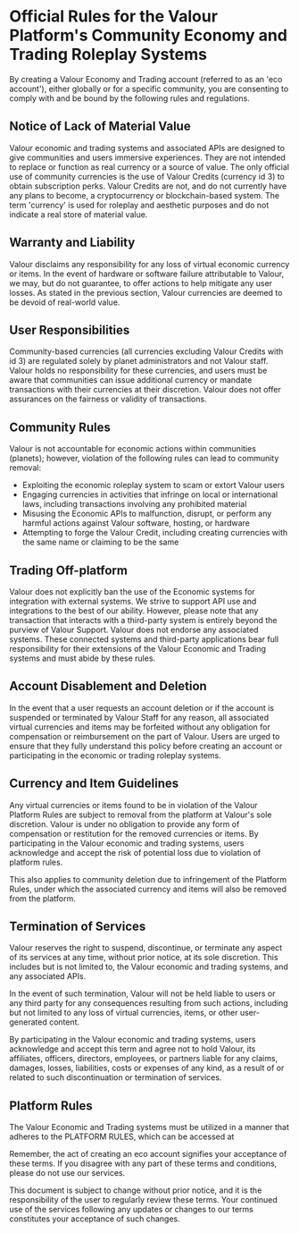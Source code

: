 # Official Rules for the Valour Platform's Community Economy and Trading Roleplay Systems

By creating a Valour Economy and Trading account (referred to as an 'eco account'), either globally or for a specific community, you are consenting to comply with and be bound by the following rules and regulations.

## Notice of Lack of Material Value

Valour economic and trading systems and associated APIs are designed to give communities and users immersive experiences. They are not intended to replace or function as real currency or a source of value. The only official use of community currencies is the use of Valour Credits (currency id 3) to obtain subscription perks. Valour Credits are not, and do not currently have any plans to become, a cryptocurrency or blockchain-based system. The term 'currency' is used for roleplay and aesthetic purposes and do not indicate a real store of material value.

## Warranty and Liability

Valour disclaims any responsibility for any loss of virtual economic currency or items. In the event of hardware or software failure attributable to Valour, we may, but do not guarantee, to offer actions to help mitigate any user losses. As stated in the previous section, Valour currencies are deemed to be devoid of real-world value.

## User Responsibilities

Community-based currencies (all currencies excluding Valour Credits with id 3) are regulated solely by planet administrators and not Valour staff. Valour holds no responsibility for these currencies, and users must be aware that communities can issue additional currency or mandate transactions with their currencies at their discretion. Valour does not offer assurances on the fairness or validity of transactions.

## Community Rules

Valour is not accountable for economic actions within communities (planets); however, violation of the following rules can lead to community removal:

- Exploiting the economic roleplay system to scam or extort Valour users
- Engaging currencies in activities that infringe on local or international laws, including transactions involving any prohibited material
- Misusing the Economic APIs to malfunction, disrupt, or perform any harmful actions against Valour software, hosting, or hardware
- Attempting to forge the Valour Credit, including creating currencies with the same name or claiming to be the same

## Trading Off-platform

Valour does not explicitly ban the use of the Economic systems for integration with external systems. We strive to support API use and integrations to the best of our ability. However, please note that any transaction that interacts with a third-party system is entirely beyond the purview of Valour Support. Valour does not endorse any associated systems. These connected systems and third-party applications bear full responsibility for their extensions of the Valour Economic and Trading systems and must abide by these rules.

## Account Disablement and Deletion

In the event that a user requests an account deletion or if the account is suspended or terminated by Valour Staff for any reason, all associated virtual currencies and items may be forfeited without any obligation for compensation or reimbursement on the part of Valour. Users are urged to ensure that they fully understand this policy before creating an account or participating in the economic or trading roleplay systems.

## Currency and Item Guidelines

Any virtual currencies or items found to be in violation of the Valour Platform Rules are subject to removal from the platform at Valour's sole discretion. Valour is under no obligation to provide any form of compensation or restitution for the removed currencies or items. By participating in the Valour economic and trading systems, users acknowledge and accept the risk of potential loss due to violation of platform rules.

This also applies to community deletion due to infringement of the Platform Rules, under which the associated currency and items will also be removed from the platform.

## Termination of Services
Valour reserves the right to suspend, discontinue, or terminate any aspect of its services at any time, without prior notice, at its sole discretion. This includes but is not limited to, the Valour economic and trading systems, and any associated APIs.

In the event of such termination, Valour will not be held liable to users or any third party for any consequences resulting from such actions, including but not limited to any loss of virtual currencies, items, or other user-generated content.

By participating in the Valour economic and trading systems, users acknowledge and accept this term and agree not to hold Valour, its affiliates, officers, directors, employees, or partners liable for any claims, damages, losses, liabilities, costs or expenses of any kind, as a result of or related to such discontinuation or termination of services.

## Platform Rules

The Valour Economic and Trading systems must be utilized in a manner that adheres to the PLATFORM RULES, which can be accessed at [](https://github.com/Valour-Software/Valour/blob/main/PLATFORM_RULES.md)

Remember, the act of creating an eco account signifies your acceptance of these terms. If you disagree with any part of these terms and conditions, please do not use our services.

This document is subject to change without prior notice, and it is the responsibility of the user to regularly review these terms. Your continued use of the services following any updates or changes to our terms constitutes your acceptance of such changes.